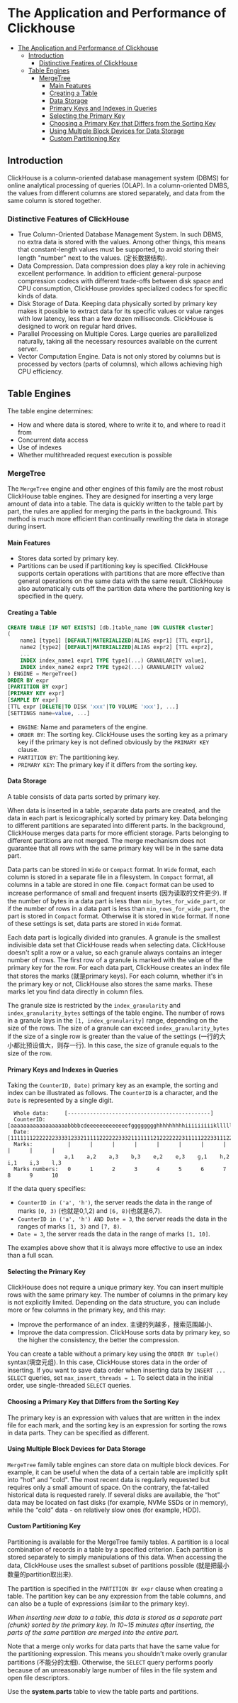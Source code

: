 # The Application and Performance of Clickhouse
- [The Application and Performance of Clickhouse](#the-application-and-performance-of-clickhouse)
  - [Introduction](#introduction)
    - [Distinctive Featires of ClickHouse](#distinctive-featires-of-clickhouse)
  - [Table Engines](#table-engines)
    - [MergeTree](#mergetree)
      - [Main Features](#main-features)
      - [Creating a Table](#creating-a-table)
      - [Data Storage](#data-storage)
      - [Primary Keys and Indexes in Queries](#primary-keys-and-indexes-in-queries)
      - [Selecting the Primary Key](#selecting-the-primary-key)
      - [Choosing a Primary Key that Differs from the Sorting Key](#choosing-a-primary-key-that-differs-from-the-sorting-key)
      - [Using Multiple Block Devices for Data Storage](#using-multiple-block-devices-for-data-storage)
      - [Custom Partitioning Key](#custom-partitioning-key)


## Introduction

ClickHouse is a column-oriented database management system (DBMS) for online analytical processing of queries (OLAP). In a column-oriented DMBS, the values from different columns are stored separately, and data from the same column is stored together.

### Distinctive Features of ClickHouse

- True Column-Oriented Database Management System. In such DBMS, no extra data is stored with the values. Among other things, this means that constant-length values must be supported, to avoid storing their length "number" next to the values. (定长数据结构). 
- Data Compression. Data compression does play a key role in achieving excellent performance. In addition to efficient general-purpose compression codecs with different trade-offs between disk space and CPU consumption, ClickHouse provides specialized codecs for specific kinds of data.
- Disk Storage of Data. Keeping data physically sorted by primary key makes it possible to extract data for its specific values or value ranges with low latency, less than a few dozen milliseconds. ClickHouse is designed to work on regular hard drives.
- Parallel Processing on Multiple Cores. Large queries are parallelized naturally, taking all the necessary resources available on the current server.
- Vector Computation Engine. Data is not only stored by columns but is processed by vectors (parts of columns), which allows achieving high CPU efficiency.

## Table Engines

The table engine determines:
- How and where data is stored, where to write it to, and where to read it from
- Concurrent data access
- Use of indexes
- Whether multithreaded request execution is possible

### MergeTree

The `MergeTree` engine and other engines of this family are the most robust ClickHouse table engines. They are designed for inserting a very large amount of data into a table. The data is quickly written to the table part by part, the rules are applied for merging the parts in the background. This method is much more efficient than continually rewriting the data in storage during insert.

#### Main Features

- Stores data sorted by primary key.
- Partitions can be used if partitioning key is specified. ClickHouse supports certain operations with partitions that are more effective than general operations on the same data with the same result. ClickHouse also automatically cuts off the partition data where the partitioning key is specified in the query.

#### Creating a Table

```sql
CREATE TABLE [IF NOT EXISTS] [db.]table_name [ON CLUSTER cluster]
(
    name1 [type1] [DEFAULT|MATERIALIZED|ALIAS expr1] [TTL expr1],
    name2 [type2] [DEFAULT|MATERIALIZED|ALIAS expr2] [TTL expr2],
    ...
    INDEX index_name1 expr1 TYPE type1(...) GRANULARITY value1,
    INDEX index_name2 expr2 TYPE type2(...) GRANULARITY value2
) ENGINE = MergeTree()
ORDER BY expr
[PARTITION BY expr]
[PRIMARY KEY expr]
[SAMPLE BY expr]
[TTL expr [DELETE|TO DISK 'xxx'|TO VOLUME 'xxx'], ...]
[SETTINGS name=value, ...]
```

- `ENGINE`: Name and parameters of the engine.
- `ORDER BY`: The sorting key. ClickHouse uses the sorting key as a primary key if the primary key is not defined obviously by the `PRIMARY KEY` clause.
- `PARTITION BY`: The partitioning key.
- `PRIMARY KEY`: The primary key if it differs from the sorting key.

#### Data Storage

A table consists of data parts sorted by primary key.

When data is inserted in a table, separate data parts are created, and the data in each part is lexicographically sorted by primary key. Data belonging to different partitions are separated into different parts. In the background, ClickHouse merges data parts for more efficient storage. Parts belonging to different partitions are not merged. The merge mechanism does not guarantee that all rows with the same primary key will be in the same data part.

Data parts can be stored in `Wide` or `Compact` format. In `Wide` format, each column is stored in a separate file in a filesystem. In `Compact` format, all columns in a table are stored in one file. `Compact` format can be used to increase performance of small and frequent inserts (因为读取的文件更少). If the number of bytes in a data part is less than `min_bytes_for_wide_part`, or if the number of rows in a data part is less than `min_rows_for_wide_part`, the part is stored in `Compact` format. Otherwise it is stored in `Wide` format. If none of these settings is set, data parts are stored in `Wide` format.

Each data part is logically divided into granules. A granule is the smallest indivisible data set that ClickHouse reads when selecting data. ClickHouse doesn't split a row or a value, so each granule always contains an integer number of rows. The first row of a granule is marked with the value of the primary key for the row. For each data part, ClickHouse creates an index file that stores the marks (就是primary keys). For each column, whether it's in the primary key or not, ClickHouse also stores the same marks. These marks let you find data directly in column files. 

The granule size is restricted by the `index_granularity` and `index_granularity_bytes` settings of the table engine. The number of rows in a granule lays in the `[1, index_granularity]` range, depending on the size of the rows. The size of a granule can exceed `index_granularity_bytes` if the size of a single row is greater than the value of the settings (一行的大小都比预设值大，则存一行). In this case, the size of granule equals to the size of the row.

#### Primary Keys and Indexes in Queries

Taking the `CounterID, Date)` primary key as an example, the sorting and index can be illustrated as follows. The `CounterID` is a character, and the `Date` is represented by a single digit.

```
  Whole data:     [---------------------------------------------]
  CounterID:      [aaaaaaaaaaaaaaaaaabbbbcdeeeeeeeeeeeeefgggggggghhhhhhhhhiiiiiiiiikllllllll]
  Date:           [1111111222222233331233211111222222333211111112122222223111112223311122333]
  Marks:           |      |      |      |      |      |      |      |      |      |      |
                  a,1    a,2    a,3    b,3    e,2    e,3    g,1    h,2    i,1    i,3    l,3
  Marks numbers:   0      1      2      3      4      5      6      7      8      9      10
```

If the data query specifies:
- `CounterID in ('a', 'h')`, the server reads the data in the range of marks `[0, 3)` (也就是0,1,2) and `[6, 8)`(也就是6,7).
- `CounterID in ('a', 'h') AND Date = 3`, the server reads the data in the ranges of marks `[1, 3)` and `[7, 8)`.
- `Date = 3`, the server reads the data in the range of marks `[1, 10]`.

The examples above show that it is always more effective to use an index than a full scan. 

#### Selecting the Primary Key

ClickHouse does not require a unique primary key. You can insert multiple rows with the same primary key. The number of columns in the primary key is not explicitly limited. Depending on the data structure, you can include more or few columns in the primary key, and this may:

- Improve the performance of an index. 主键的列越多，搜索范围越小.
- Improve the data compression. ClickHouse sorts data by primary key, so the higher the consistency, the better the compression.

You can create a table without a primary key using the `ORDER BY tuple()` syntax(填空元组). In this case, ClickHouse stores data in the order of inserting. If you want to save data order when inserting data by `INSERT ... SELECT` queries, set `max_insert_threads = 1`. To select data in the initial order, use single-threaded `SELECT` queries.

#### Choosing a Primary Key that Differs from the Sorting Key

The primary key is an expression with values that are written in the index file for each mark, and the sorting key is an expression for sorting the rows in data parts. They can be specified as different.

#### Using Multiple Block Devices for Data Storage

`MergeTree` family table engines can store data on multiple block devices. For example, it can be useful when the data of a certain table are implicitly split into "hot" and "cold". The most recent data is regularly requested but requires only a small amount of space. On the contrary, the fat-tailed historical data is requested rarely. If several disks are available, the “hot” data may be located on fast disks (for example, NVMe SSDs or in memory), while the “cold” data - on relatively slow ones (for example, HDD).

#### Custom Partitioning Key

Partitioning is available for the MergeTree family tables. A partition is a local combination of records in a table by a specified criterion. Each partition is stored separately to simply manipulations of this data. When accessing the data, ClickHouse uses the smallest subset of partitions possible (就是把最小数量的partition取出来).

The partition is specified in the `PARTITION BY expr` clause when creating a table. The partition key can be any expression from the table columns, and can also be a tuple of expressions (similar to the primary key).

*When inserting new data to a table, this data is stored as a separate part (chunk) sorted by the primary key. In 10~15 minutes after inserting, the parts of the same partition are merged into the entire part.*

Note that a merge only works for data parts that have the same value for the partitioning expression. This means you shouldn't make overly granular partitions (不能分的太细). Otherwise, the `SELECT` query performs poorly because of an unreasonably large number of files in the file system and open file descriptors.

Use the **system.parts** table to view the table parts and partitions.
